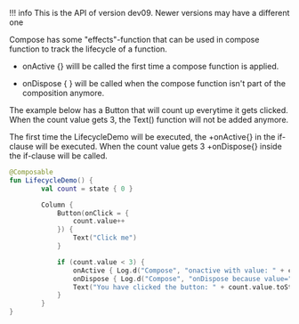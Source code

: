 !!! info
    This is the API of version dev09. Newer versions may have a different one
    
Compose has some "effects"-function that can be used in compose function to track the lifecycle of a function.

* onActive {} 
willl be called the first time a compose function is applied.

* onDispose { }
will be called when the compose function isn't part of the composition anymore.

The example below has a Button that will count up everytime it gets clicked.
When the count value gets 3, the Text() function will not be added anymore.

The first time the LifecycleDemo will be executed, the +onActive{} in the if-clause will be executed.
When the count value gets 3 +onDispose{} inside the if-clause will be called. 


```kotlin
@Composable
fun LifecycleDemo() {
        val count = state { 0 }

        Column {
            Button(onClick = {
                count.value++
            }) {
                Text("Click me")
            }

            if (count.value < 3) {
                onActive { Log.d("Compose", "onactive with value: " + count.value) }
                onDispose { Log.d("Compose", "onDispose because value=" + count.value) }
                Text("You have clicked the button: " + count.value.toString())
            }
        }
}
```